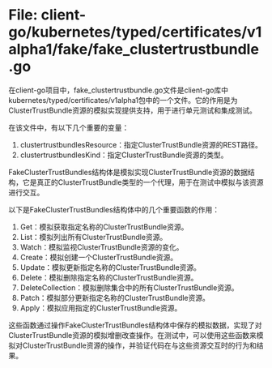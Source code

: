 # File: client-go/kubernetes/typed/certificates/v1alpha1/fake/fake_clustertrustbundle.go

在client-go项目中，fake_clustertrustbundle.go文件是client-go库中kubernetes/typed/certificates/v1alpha1包中的一个文件。它的作用是为ClusterTrustBundle资源的模拟实现提供支持，用于进行单元测试和集成测试。

在该文件中，有以下几个重要的变量：
1. clustertrustbundlesResource：指定ClusterTrustBundle资源的REST路径。
2. clustertrustbundlesKind：指定ClusterTrustBundle资源的类型。

FakeClusterTrustBundles结构体是模拟实现ClusterTrustBundle资源的数据结构，它是真正的ClusterTrustBundle类型的一个代理，用于在测试中模拟与该资源进行交互。

以下是FakeClusterTrustBundles结构体中的几个重要函数的作用：
1. Get：模拟获取指定名称的ClusterTrustBundle资源。
2. List：模拟列出所有ClusterTrustBundle资源。
3. Watch：模拟监视ClusterTrustBundle资源的变化。
4. Create：模拟创建一个ClusterTrustBundle资源。
5. Update：模拟更新指定名称的ClusterTrustBundle资源。
6. Delete：模拟删除指定名称的ClusterTrustBundle资源。
7. DeleteCollection：模拟删除集合中的所有ClusterTrustBundle资源。
8. Patch：模拟部分更新指定名称的ClusterTrustBundle资源。
9. Apply：模拟应用指定的ClusterTrustBundle资源。

这些函数通过操作FakeClusterTrustBundles结构体中保存的模拟数据，实现了对ClusterTrustBundle资源的模拟增删改查操作。在测试中，可以使用这些函数来模拟对ClusterTrustBundle资源的操作，并验证代码在与这些资源交互时的行为和结果。

